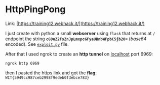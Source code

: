 # HttpPingPong

Link: [https://training12.webhack.it/](https://training12.webhack.it/)

I just create with python a small **webserver** using `flask` that returns at `/` endpoint the string **`cG9uZ2FsZnJpLmxpcGFyaUBnbWFpbC5jb20=`** (*base64* encoded). See [`exploit.py`](http://exploit.py) file.

After that I used ngrok to create an **http tunnel** on [localhost](http://localhost) port 6969:

```tsx
ngrok http 6969
```

then I pasted the https link and got the **flag**: `WIT{5949cc987ceb2998f9edeb0f3ebce783}`